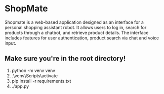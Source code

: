 # ShopMate
Shopmate is a web-based application designed as an interface for a personal shopping assistant robot. It allows users to log in, search for products through a chatbot, and retrieve product details. The interface includes features for user authentication, product search via chat and voice input.
## Make sure you're in the root directory!
1. python -m venv venv
2. .\venv\Scripts\activate
3. pip install -r requirements.txt
4. ./app.py
